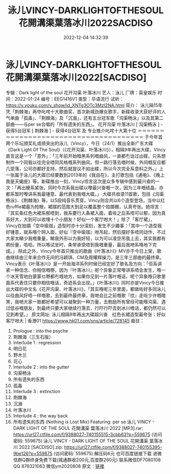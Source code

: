 ﻿---
title: 泳儿VINCY-DARKLIGHTOFTHESOUL花開溝渠葉落冰川2022SACDISO
date: 2022-12-04 14:32:39
categories: 新碟专辑、稀有等精品
tags: 外语音乐
---
# 泳儿VINCY-DARKLIGHTOFTHESOUL花開溝渠葉落冰川2022[SACDISO]

专辑：Dark light of the soul 花开沟渠 叶落冰川
艺人：泳儿
厂牌：英皇娱乐
时间：2022-01-24
编号：EEG1416V1
类型：华语流行
试听：
https://v.youku.com/v_show/id_XNTg3OTc3MzI2NA.html
简介：
泳儿隔15年凭「荆棘海」再夺叱咤十大歌曲奖，首次新城劲爆女歌手，新碟收录大获好评的人气单曲「孤毒」、「荆棘海」及「沉溺」，还有五台冠军歌「沟渠畅泳」以及其第二部曲——与per
se合唱的「所有遗失的东西」。
花开沟渠 叶落冰川
[ 沟渠畅泳 ] - 获得5台冠军
[ 荆棘海 ] - 获得4台冠军 及
专业推介叱咤十大第十位
＝＝＝＝＝＝＝＝＝＝＝＝＝＝＝＝＝＝＝＝＝＝＝＝＝＝＝＝＝＝＝＝＝＝＝＝＝
于今年首两个乐坛颁奖礼成绩突出的泳儿（Vincy），今日（24/1）推出全新广东大碟《Dark Light Of The
Soul》（《花开沟渠、叶落冰川》），相隔9年再出大碟，Vincy直言这是一个「意外」：「三年前开始暗黑系列嘅曲风，一直都冇谂过出碟，只系想制作一个同我以往完全唔同风格嘅系列曲风，但一路行落去嘅时候，外间嘅反应都几受落，公司亦都好支持，然后就提议不如出碟，所以今次完全系意料之外。」上一张属于泳儿的大碟已经要数到2013年的《我自在》，主打歌包括《通电》、《晚上我是天蝎座》等，新碟推出一刻，Vincy坦言这次是众多专辑中感到最兴奋的一次：「再出梗系紧张，同时今次系我出碟以嚟最兴奋嘅一次，因为三年嘅结晶，亦都系暂时嚟讲系我最锺意、最代表到我嘅大碟。」
大碟共收录11首歌，包括《沟渠畅泳》、《荆棘海》等，以5段纯音乐贯穿，Vincy则合共以6个造型登场，当中以红色ruffle裙最为抢眼，裙摆的范围大到足以覆盖整个拍摄棚，认真夸张。她坦言：「其实条红色大裙系郁唔到，我系要行入条裙入面，着咗之后系唔可以郁，因为真系好大，大到可以收埋十个小朋友！好似一个客厅咁大！」除了「客厅裙」，Vincy在拍摄「空中瑜珈」造型时亦十分深刻，发生不少趣事：「其中一个造型我好锺意，就系喺个网入面，好似『空中瑜珈』咁吊起，然后摆好多唔同动作，不过大家太睇少我嘅重量，睇我外形以为我好轻，以为可以凌空吊我上去，其实我都有啲份量，哈哈。所以喺试坐时，条带承受唔到我嘅重量，最后我哋系喺地下完成。」
除此之外，Vincy今年首只推出的歌曲《叶落冰川》MV亦于今日上架，歌曲继续由三年来合作无间的冯颖琪、CM及周耀辉操刀，是三年三部曲的最终章。Vincy表示《叶落冰川》是一开始海洋系列时候已经定好了歌名及方向：「佢系讲紧一种信念、你相信嘅嘢，因为『叶落冰川』呢个异象正常嚟讲系唔会发生，喺一个冰天雪地白蒙蒙乜嘢都冇嘅地方，如果你见到一片落叶嘅话，呢个异象喺只歌里面系代表住只要你相信嘅话，奇迹系会出现。」《叶落冰川》同时亦是Vincy今日推出大碟的中文名《花开沟渠、叶落冰川》，「其实喺呢三年里面，都做咗好多同泳儿以往曲风好唔一样嘅歌，去到最终最终章，我哋会比之前嘅歌『抆』走咗少许嘅暗黑，我哋大家一致都好希望可以凝聚到一种力量，去勉励所有曾经可能喺沟渠、遇过低谷嘅朋友，到最终只要大家继续行落去，行吓行吓去到冰川嘅话，都仍然可以见到希望。」
原文网址: 泳儿相隔9年再出大碟超兴奋　红色长裙造型最夸张：好似客厅咁大 | 香港01 https://www.hk01.com/sns/article/728145
曲目：
01. Prologue : into the psyche
02. 荆棘海（三生石版）
03. Interlude 1 : regression
04. 明日花
05. 野木兰
06. 花心
07. Interlude 2 : into the gutter
08. 沟渠畅泳
09. 所有遗失的东西
10. 孤毒
11. Interlude 3 : extinction
12. 荆棘海
13. 沉溺
14. 叶落冰川
15. Interlude 4 : the way back
16. 所有遗失的东西 (Nothing is Lost Mix) Featuring: per se
泳儿 VINCY - DARK LIGHT OF THE SOUL 花開溝渠 葉落冰川 2022 [MP3].rar:
https://url27.ctfile.com/f/9388027-740155515-3cbb63?p=559675
(访问密码: 559675)
泳儿 VINCY - DARK LIGHT OF THE SOUL 花開溝渠 葉落冰川 2022 [SACDISO].zip:
https://url27.ctfile.com/f/9388027-740155395-9be126?p=559675
(访问密码: 559675)
解压码6元
也可百度链接下载
进微信群Q群终身免费下载(城通群收200元,百度群260元)
联系微信DF7080108 QQ 876321063
微信ym2020808
原文：[链接](https://blog.sina.com.cn/s/blog_1647c7e76010310g3.html)